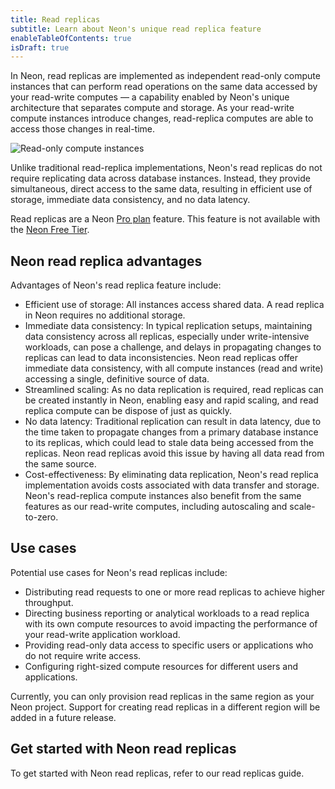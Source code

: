 ```yaml
---
title: Read replicas
subtitle: Learn about Neon's unique read replica feature
enableTableOfContents: true
isDraft: true
---
```


In Neon, read replicas are implemented as independent read-only compute instances that can perform read operations on the same data accessed by your read-write computes — a capability enabled by Neon's unique architecture that separates compute and storage. As your read-write compute instances introduce changes, read-replica computes are able to access those changes in real-time.

![Read-only compute instances](/docs/introduction/read_replicas.png)

Unlike traditional read-replica implementations, Neon's read replicas do not require replicating data across database instances. Instead, they provide simultaneous, direct access to the same data, resulting in efficient use of storage, immediate data consistency, and no data latency.

Read replicas are a Neon [Pro plan](/docs/introduction/pro-plan) feature. This feature is not available with the [Neon Free Tier](/docs/introduction/free-tier).

## Neon read replica advantages

Advantages of Neon's read replica feature include:

- Efficient use of storage: All instances access shared data. A read replica in Neon requires no additional storage.
- Immediate data consistency: In typical replication setups, maintaining data consistency across all replicas, especially under write-intensive workloads, can pose a challenge, and delays in propagating changes to replicas can lead to data inconsistencies. Neon read replicas offer immediate data consistency, with all compute instances (read and write) accessing a single, definitive source of data.
- Streamlined scaling: As no data replication is required, read replicas can be created instantly in Neon, enabling easy and rapid scaling, and read replica compute can be dispose of just as quickly.
- No data latency: Traditional replication can result in data latency, due to the time taken to propagate changes from a primary database instance to its replicas, which could lead to stale data being accessed from the replicas. Neon read replicas avoid this issue by having all data read from the same source.
- Cost-effectiveness: By eliminating data replication, Neon's read replica implementation avoids costs associated with data transfer and storage. Neon's read-replica compute instances also benefit from the same features as our read-write computes, including autoscaling and scale-to-zero.

## Use cases

Potential use cases for Neon's read replicas include:

- Distributing read requests to one or more read replicas to achieve higher throughput.
- Directing business reporting or analytical workloads to a read replica with its own compute resources to avoid impacting the performance of your read-write application workload.
- Providing read-only data access to specific users or applications who do not require write access.
- Configuring right-sized compute resources for different users and applications.

<Admonition type="note">
Currently, you can only provision read replicas in the same region as your Neon project. Support for creating read replicas in a different region will be added in a future release.
</Admonition>

## Get started with Neon read replicas

To get started with Neon read replicas, refer to our read replicas guide.
